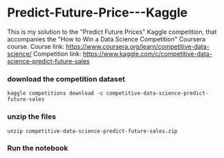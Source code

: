 # Predict-Future-Price---Kaggle

This is my solution to the "Predict Future Prices" Kaggle competition, that accompanies the "How to Win a Data Science Competition" Coursera course.
Course link: https://www.coursera.org/learn/competitive-data-science/
Competition link: https://www.kaggle.com/c/competitive-data-science-predict-future-sales

### download the competition dataset

`kaggle competitions download -c competitive-data-science-predict-future-sales`

### unzip the files

`unzip competitive-data-science-predict-future-sales.zip`

### Run the notebook
